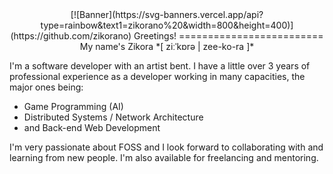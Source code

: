 <div align="center">
  [![Banner](https://svg-banners.vercel.app/api?type=rainbow&text1=zikorano%20&width=800&height=400)](https://github.com/zikorano)
Greetings!
=========================
My name's Zikora *[ ziːˈkɒrə | zee-ko-ra ]*<br>
</div>

I'm a software developer with an artist bent.
I have a little over 3 years of professional experience as a developer working in many
capacities, the major ones being:
 - Game Programming (AI)
 - Distributed Systems / Network Architecture
 - and Back-end Web Development

I'm very passionate about FOSS and I look forward to collaborating with and learning from new people.
I'm also available for freelancing and mentoring.


